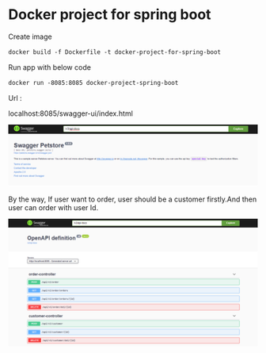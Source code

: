# Docker project for spring boot

Create image

```dockerfile
docker build -f Dockerfile -t docker-project-for-spring-boot
```

Run app with below code

```dockerfile
docker run -8085:8085 docker-project-spring-boot
```

Url :

localhost:8085/swagger-ui/index.html

![api](/figures/apidocs.png)

By the way, If user want to order, user should be a customer firstly.And then user can order with user Id.

![orderandcustomer](/figures/image.png)	